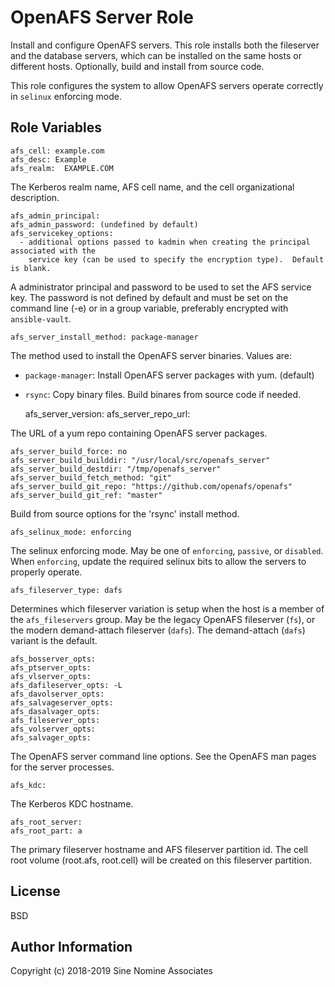# OpenAFS Server Role

Install and configure OpenAFS servers. This role installs both the fileserver
and the database servers, which can be installed on the same hosts or different
hosts.  Optionally, build and install from source code.

This role configures the system to allow OpenAFS servers operate correctly in
`selinux` enforcing mode.

## Role Variables

    afs_cell: example.com
    afs_desc: Example
    afs_realm:  EXAMPLE.COM

The Kerberos realm name, AFS cell name, and the cell organizational
description.

    afs_admin_principal:
    afs_admin_password: (undefined by default)
    afs_servicekey_options:
      - additional options passed to kadmin when creating the principal associated with the
        service key (can be used to specify the encryption type).  Default is blank.

A administrator principal and password to be used to set the AFS service key.
The password is not defined by default and must be set on the command line (-e)
or in a group variable, preferably encrypted with `ansible-vault`.

    afs_server_install_method: package-manager

The method used to install the OpenAFS server binaries. Values are:

* `package-manager`:  Install OpenAFS server packages with yum. (default)
* `rsync`: Copy binary files. Build binares from source code if needed.

    afs_server_version:
    afs_server_repo_url:

The URL of a yum repo containing OpenAFS server packages.

    afs_server_build_force: no
    afs_server_build_builddir: "/usr/local/src/openafs_server"
    afs_server_build_destdir: "/tmp/openafs_server"
    afs_server_build_fetch_method: "git"
    afs_server_build_git_repo: "https://github.com/openafs/openafs"
    afs_server_build_git_ref: "master"

Build from source options for the 'rsync' install method.

    afs_selinux_mode: enforcing

The selinux enforcing mode. May be one of `enforcing`, `passive`, or
`disabled`.  When `enforcing`, update the required selinux bits to allow the
servers to properly operate.

    afs_fileserver_type: dafs

Determines which fileserver variation is setup when the host is a member of the
`afs_fileservers` group.  May be the legacy OpenAFS fileserver (`fs`), or the
modern demand-attach fileserver (`dafs`). The demand-attach (`dafs`) variant is
the default.

    afs_bosserver_opts:
    afs_ptserver_opts:
    afs_vlserver_opts:
    afs_dafileserver_opts: -L
    afs_davolserver_opts:
    afs_salvageserver_opts:
    afs_dasalvager_opts:
    afs_fileserver_opts:
    afs_volserver_opts:
    afs_salvager_opts:

The OpenAFS server command line options. See the OpenAFS man pages for the
server processes.

    afs_kdc:

The Kerberos KDC hostname.

    afs_root_server:
    afs_root_part: a

The primary fileserver hostname and AFS fileserver partition id. The cell root
volume (root.afs, root.cell) will be created on this fileserver partition.

## License

BSD

## Author Information

Copyright (c) 2018-2019 Sine Nomine Associates
